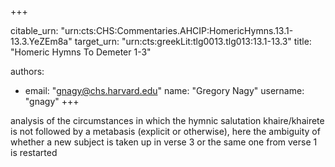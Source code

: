+++


citable_urn: "urn:cts:CHS:Commentaries.AHCIP:HomericHymns.13.1-13.3.YeZEm8a"
target_urn: "urn:cts:greekLit:tlg0013.tlg013:13.1-13.3"
title: "Homeric Hymns To Demeter 1-3"

authors:
- email: "gnagy@chs.harvard.edu"
  name: "Gregory Nagy"
  username: "gnagy"
+++

<p>analysis of the circumstances in which the hymnic salutation khaire/khairete is not followed by a metabasis (explicit or otherwise), here the ambiguity of whether a new subject is taken up in verse 3 or the same one from verse 1 is restarted</p>